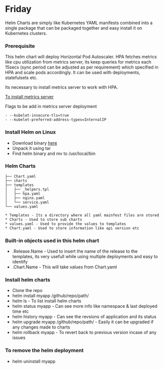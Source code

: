 # Friday


Helm Charts are simply like Kubernetes YAML manifests combined into a single package that can be packaged together and easy install it on Kubernetes clusters. 

### Prerequisite

This helm chart will deploy Horizontal Pod Autoscaler. HPA fetches metrics like cpu utilization from metrics server, its keep queries for metrics each 15secs (sync period can be adjusted as per requirement) which specified in HPA and scale pods accordingly. It can be used with deployments, statefulsets etc.

Its necessary to install metrics server to work with HPA. 

[To install metrics server](https://github.com/kubernetes-sigs/metrics-server/releases/download/v0.4.3/components.yaml) 

Flags to be add in metrics server deployment

    - --kubelet-insecure-tls=true
    - --kubelet-preferred-address-types=InternalIP

### Install Helm on Linux

* Download binary [here](https://get.helm.sh/helm-v3.6.1-linux-amd64.tar.gz)
* Unpack it using tar
* Find helm binary and mv to /usr/local/bin

### Helm Charts

```
├── Chart.yaml 
├── charts
├── templates
│   ├── _helpers.tpl
│   ├── hpa.yaml
│   ├── nginx.yaml
│   └── service.yaml
└── values.yaml 

* Templates - Its a directory where all yaml mainfest files are stored
* Charts - Used to store sub charts
* values.yaml - Used to provide the values to templates
* Chart.yaml - Used to store information like api version etc

```


### Built-in objects  used in this helm chart

* .Release.Name -  Used to insert the name of the release to the templates, its very usefull while using multiple deployments and easy to identify
* .Chart.Name - This will take values from Chart.yaml 

### Install helm charts

* Clone the repo 
* helm install myapp /github/repo/path/
* helm ls - To list install helm charts
* helm status myapp - Can see more info like namespace & last deployed time etc
* helm history myapp - Can see the revsions of application and its status
* helm upgrade myapp /github/repo/path/ - Easily it can be upgraded if any changes made to charts
* helm rollback myapp - To revert back to previous version incase of any issues

### To remove the helm deployment

* helm uninstall myapp

